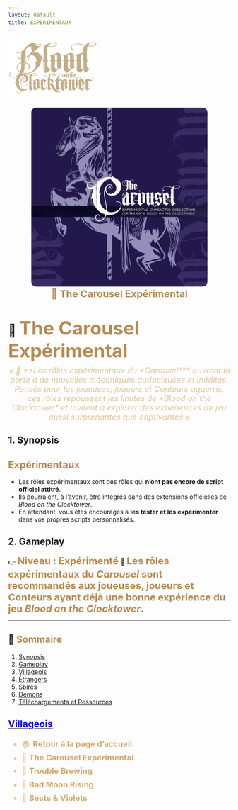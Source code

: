 ```yaml
---
layout: default
title: EXPERIMENTAUX
---
```


<p align="left">
  <a href="/botc-fr-bambi/">
    <img src="images/logo.png" alt="Accueil BotC FR" width="200">
  </a>
</p>

<div class="page-experimentaux" markdown="1">


  
 <!-- 🎠 Rôles Expérimentaux -->
<div style="text-align:center; margin: 20px 0;">
  <a href="./experimentaux.html" style="text-decoration:none;">
    <img src="./images/carousel.png" alt="Trouble Brewing" width="400" style="border-radius:12px;">
    <br>
    <span style="color:#b58b52; font-weight:bold; font-size:22px;">🎠 The Carousel Expérimental</span>
  </a>
</div>


# 🎠 <span style="color:#b58b52; font-weight:bold; font-size:42px;">The Carousel Expérimental</span>

<p style="text-align:center; color:#e0c99d; font-style:italic; font-size:18px; margin-top:-10px;">
  « 🎠 **Les rôles expérimentaux du *Carousel*** ouvrent la porte à de nouvelles mécaniques audacieuses et inédites.
Pensés pour les joueuses, joueurs et Conteurs aguerris, ces rôles repoussent les limites de *Blood on the Clocktower* et invitent à explorer des expériences de jeu aussi surprenantes que captivantes.»
</p>

## 1. Synopsis
## <span style="color:#b58b52; font-weight:bold; font-size:22px;">**Expérimentaux**</span>
- Les rôles expérimentaux sont des rôles qui **n’ont pas encore de script officiel attitré**.
- Ils pourraient, à l’avenir, être intégrés dans des extensions officielles de *Blood on the Clocktower*.
- En attendant, vous êtes encouragés à **les tester et les expérimenter** dans vos propres scripts personnalisés.

## 2. Gameplay
👉 <span style="color:#b58b52; font-weight:bold; font-size:22px;"> **Niveau : Expérimenté** </span>
🎠 <span style="color:#b58b52; font-weight:bold; font-size:22px;">**Les rôles expérimentaux du *Carousel*** sont recommandés aux joueuses, joueurs et Conteurs ayant déjà une bonne expérience du jeu *Blood on the Clocktower*.</span>

---

## 📑 <span style="color:#b58b52;">Sommaire</span>

1. [Synopsis](#1-synopsis)  
2. [Gameplay](#2-gameplay)  
3. [Villageois](#3-villageois)  
4. [Étrangers](#4-étrangers)  
5. [Sbires](#5-sbires)  
6. [Démons](#6-démons)  
7. [Téléchargements et Ressources](#7-téléchargements-et-ressources)  


## [<span style="color:blue;">**Villageois**</span>](villageois.md)
  
<ul style="color:#e0c99d; font-size:18px; line-height:1.7;">
  <li>🏠 <a href="./index.html" style="color:#d4a76a; font-weight:bold; text-decoration:none;">Retour à la page d’accueil</a></li>
  <li>🎠 <a href="./experimentaux.html" style="color:#d4a76a; font-weight:bold; text-decoration:none;">The Carousel Expérimental</a></li>
  <li>🍺 <a href="../trouble_brewing.html" style="color:#d4a76a; font-weight:bold; text-decoration:none;">Trouble Brewing</a></li>
  <li>🌛 <a href="./bmr.html" style="color:#d4a76a; font-weight:bold; text-decoration:none;">Bad Moon Rising</a></li>
  <li>💐 <a href="./sv.html" style="color:#d4a76a; font-weight:bold; text-decoration:none;">Sects & Violets</a></li>
</ul>
